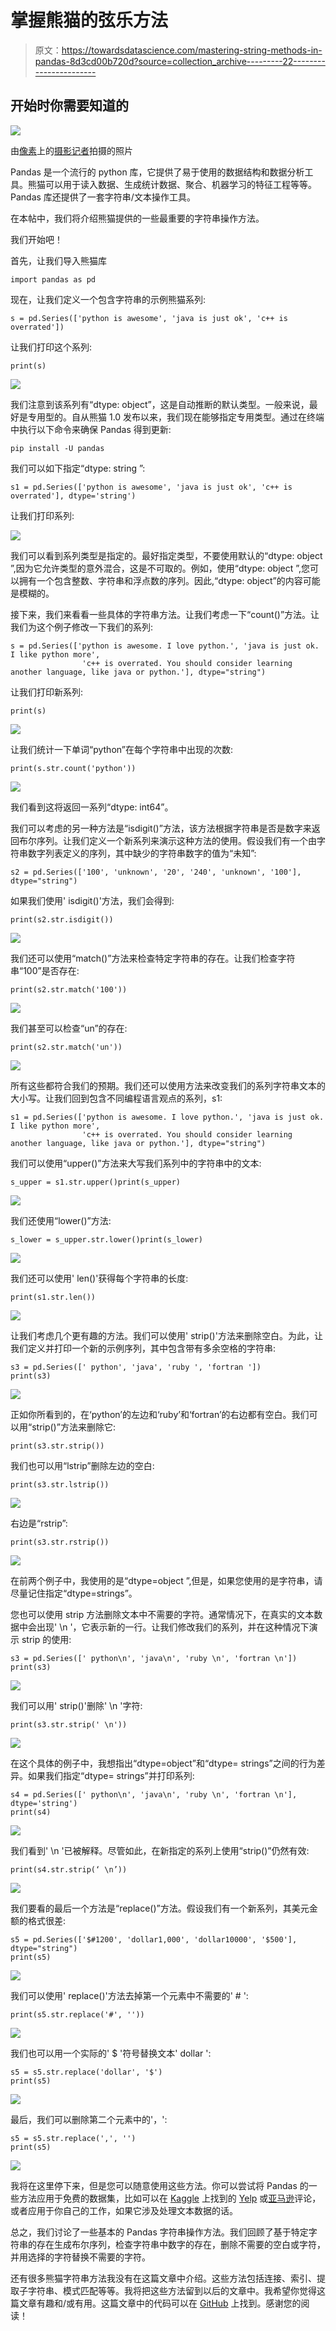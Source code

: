 # 掌握熊猫的弦乐方法

> 原文：<https://towardsdatascience.com/mastering-string-methods-in-pandas-8d3cd00b720d?source=collection_archive---------22----------------------->

## 开始时你需要知道的

![](img/2e78d7740205aa0fb8aa8db96a2ab9a7.png)

由[像素](https://www.pexels.com/photo/multi-colored-laces-1571577/)上的[摄影记者](https://www.pexels.com/@skitterphoto)拍摄的照片

Pandas 是一个流行的 python 库，它提供了易于使用的数据结构和数据分析工具。熊猫可以用于读入数据、生成统计数据、聚合、机器学习的特征工程等等。Pandas 库还提供了一套字符串/文本操作工具。

在本帖中，我们将介绍熊猫提供的一些最重要的字符串操作方法。

我们开始吧！

首先，让我们导入熊猫库

```
import pandas as pd
```

现在，让我们定义一个包含字符串的示例熊猫系列:

```
s = pd.Series(['python is awesome', 'java is just ok', 'c++ is overrated'])
```

让我们打印这个系列:

```
print(s)
```

![](img/0449dd369e1f7e98b235081b34bed28e.png)

我们注意到该系列有“dtype: object”，这是自动推断的默认类型。一般来说，最好是专用型的。自从熊猫 1.0 发布以来，我们现在能够指定专用类型。通过在终端中执行以下命令来确保 Pandas 得到更新:

```
pip install -U pandas
```

我们可以如下指定“dtype: string ”:

```
s1 = pd.Series(['python is awesome', 'java is just ok', 'c++ is overrated'], dtype='string')
```

让我们打印系列:

![](img/e56ab2b3caf0bee762785ec8d927679a.png)

我们可以看到系列类型是指定的。最好指定类型，不要使用默认的“dtype: object ”,因为它允许类型的意外混合，这是不可取的。例如，使用“dtype: object ”,您可以拥有一个包含整数、字符串和浮点数的序列。因此,“dtype: object”的内容可能是模糊的。

接下来，我们来看看一些具体的字符串方法。让我们考虑一下“count()”方法。让我们为这个例子修改一下我们的系列:

```
s = pd.Series(['python is awesome. I love python.', 'java is just ok. I like python more', 
                'c++ is overrated. You should consider learning another language, like java or python.'], dtype="string")
```

让我们打印新系列:

```
print(s)
```

![](img/3365478ca54686e19b6a4fddc25e06a6.png)

让我们统计一下单词“python”在每个字符串中出现的次数:

```
print(s.str.count('python'))
```

![](img/efe13e636efa70fdbbeb2878e5e936f0.png)

我们看到这将返回一系列“dtype: int64”。

我们可以考虑的另一种方法是“isdigit()”方法，该方法根据字符串是否是数字来返回布尔序列。让我们定义一个新系列来演示这种方法的使用。假设我们有一个由字符串数字列表定义的序列，其中缺少的字符串数字的值为“未知”:

```
s2 = pd.Series(['100', 'unknown', '20', '240', 'unknown', '100'], dtype="string")
```

如果我们使用' isdigit()'方法，我们会得到:

```
print(s2.str.isdigit())
```

![](img/c3011949f98d97ac8fdca140905f599d.png)

我们还可以使用“match()”方法来检查特定字符串的存在。让我们检查字符串“100”是否存在:

```
print(s2.str.match('100'))
```

![](img/a9d31a4c926106372c7c7212e89a296a.png)

我们甚至可以检查“un”的存在:

```
print(s2.str.match('un'))
```

![](img/dea0104b81d6e0ef54cd009614381542.png)

所有这些都符合我们的预期。我们还可以使用方法来改变我们的系列字符串文本的大小写。让我们回到包含不同编程语言观点的系列，s1:

```
s1 = pd.Series(['python is awesome. I love python.', 'java is just ok. I like python more', 
                'c++ is overrated. You should consider learning another language, like java or python.'], dtype="string")
```

我们可以使用“upper()”方法来大写我们系列中的字符串中的文本:

```
s_upper = s1.str.upper()print(s_upper)
```

![](img/b44c4baa029ef9edbbf5e13b57e54ce2.png)

我们还使用“lower()”方法:

```
s_lower = s_upper.str.lower()print(s_lower)
```

![](img/6b0adf54c8e83d5fba361a091c21832d.png)

我们还可以使用' len()'获得每个字符串的长度:

```
print(s1.str.len())
```

![](img/ad4f5058fa0da7dd4a1195b6de032acc.png)

让我们考虑几个更有趣的方法。我们可以使用' strip()'方法来删除空白。为此，让我们定义并打印一个新的示例序列，其中包含带有多余空格的字符串:

```
s3 = pd.Series([' python', 'java', 'ruby ', 'fortran '])
print(s3)
```

![](img/719cbe76a79ae8c06b088924a03e332a.png)

正如你所看到的，在‘python’的左边和‘ruby’和‘fortran’的右边都有空白。我们可以用“strip()”方法来删除它:

```
print(s3.str.strip())
```

我们也可以用“lstrip”删除左边的空白:

```
print(s3.str.lstrip())
```

![](img/7c989c57500c5d4d258d6e22fb27b487.png)

右边是“rstrip”:

```
print(s3.str.rstrip())
```

![](img/23ca4a15fe5102a2c01d4005ab44eb0f.png)

在前两个例子中，我使用的是“dtype=object ”,但是，如果您使用的是字符串，请尽量记住指定“dtype=strings”。

您也可以使用 strip 方法删除文本中不需要的字符。通常情况下，在真实的文本数据中会出现' \n '，它表示新的一行。让我们修改我们的系列，并在这种情况下演示 strip 的使用:

```
s3 = pd.Series([' python\n', 'java\n', 'ruby \n', 'fortran \n'])
print(s3)
```

![](img/82fe77e49572eb6b3f9be0b2c6c06075.png)

我们可以用' strip()'删除' \n '字符:

```
print(s3.str.strip(' \n'))
```

![](img/6f3e8afb7176150e8db3f76642ad871f.png)

在这个具体的例子中，我想指出“dtype=object”和“dtype= strings”之间的行为差异。如果我们指定“dtype= strings”并打印系列:

```
s4 = pd.Series([' python\n', 'java\n', 'ruby \n', 'fortran \n'], dtype='string')
print(s4)
```

![](img/d844451966c39eceb14a2b9c039b7f39.png)

我们看到' \n '已被解释。尽管如此，在新指定的系列上使用“strip()”仍然有效:

```
print(s4.str.strip(‘ \n’))
```

![](img/fd0a644e38c1dd1c9a6b0f559a22d4ab.png)

我们要看的最后一个方法是“replace()”方法。假设我们有一个新系列，其美元金额的格式很差:

```
s5 = pd.Series(['$#1200', 'dollar1,000', 'dollar10000', '$500'], dtype="string")
print(s5)
```

![](img/eb3b6c7dd2dba0008cdaf19f31c25bee.png)

我们可以使用' replace()'方法去掉第一个元素中不需要的' # ':

```
print(s5.str.replace('#', ''))
```

![](img/c4e63eb93096838571eec8a25f70dcde.png)

我们也可以用一个实际的' $ '符号替换文本' dollar ':

```
s5 = s5.str.replace('dollar', '$')
print(s5)
```

![](img/b15b322b0794a3f4a0af41ba0df9d521.png)

最后，我们可以删除第二个元素中的'，':

```
s5 = s5.str.replace(',', '')
print(s5)
```

![](img/555f6bd2ce423ab966b6b6a18d9835a1.png)

我将在这里停下来，但是您可以随意使用这些方法。你可以尝试将 Pandas 的一些方法应用于免费的数据集，比如可以在 [Kaggle](https://www.kaggle.com/) 上找到的 [Yelp](https://www.kaggle.com/yelp-dataset/yelp-dataset) 或[亚马逊](https://www.kaggle.com/bittlingmayer/amazonreviews)评论，或者应用于你自己的工作，如果它涉及处理文本数据的话。

总之，我们讨论了一些基本的 Pandas 字符串操作方法。我们回顾了基于特定字符串的存在生成布尔序列，检查字符串中数字的存在，删除不需要的空白或字符，并用选择的字符替换不需要的字符。

还有很多熊猫字符串方法我没有在这篇文章中介绍。这些方法包括连接、索引、提取子字符串、模式匹配等等。我将把这些方法留到以后的文章中。我希望你觉得这篇文章有趣和/或有用。这篇文章中的代码可以在 [GitHub](https://github.com/spierre91/medium_code/blob/master/pandas_string_methods.py) 上找到。感谢您的阅读！